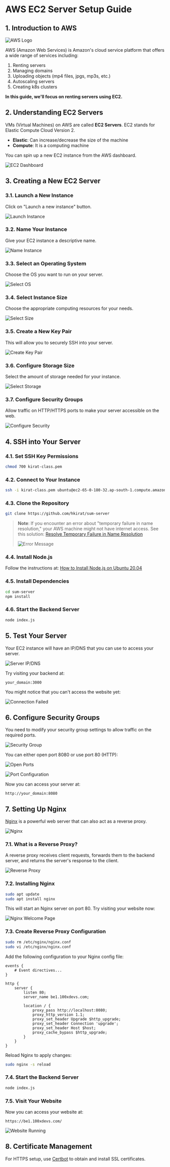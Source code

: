 # AWS EC2 Server Setup Guide

## 1. Introduction to AWS

![AWS Logo](https://www.notion.so/image/https%3A%2F%2Fprod-files-secure.s3.us-west-2.amazonaws.com%2F085e8ad8-528e-47d7-8922-a23dc4016453%2Fc7e1aa8e-eb51-43e2-8383-a7e85b08f771%2F2560px-Amazon_Web_Services_Logo.svg.png?table=block&id=e1ab450d-41d0-4d36-9427-08b78ad4aa4b&cache=v2)

AWS (Amazon Web Services) is Amazon's cloud service platform that offers a wide range of services including:

1. Renting servers
2. Managing domains
3. Uploading objects (mp4 files, jpgs, mp3s, etc.)
4. Autoscaling servers
5. Creating k8s clusters

**In this guide, we'll focus on renting servers using EC2.**

## 2. Understanding EC2 Servers

VMs (Virtual Machines) on AWS are called **EC2 Servers**. EC2 stands for Elastic Compute Cloud Version 2.

- **Elastic**: Can increase/decrease the size of the machine
- **Compute**: It is a computing machine

You can spin up a new EC2 instance from the AWS dashboard.

![EC2 Dashboard](https://www.notion.so/image/https%3A%2F%2Fprod-files-secure.s3.us-west-2.amazonaws.com%2F085e8ad8-528e-47d7-8922-a23dc4016453%2Ff0ee3fa6-e989-4982-a580-e8039c48ae62%2FScreenshot_2024-02-11_at_6.33.46_AM.png?table=block&id=3dc2315f-4c68-4d34-995e-c56ba0d08feb&cache=v2)

## 3. Creating a New EC2 Server

### 3.1. Launch a New Instance
Click on "Launch a new instance" button.

![Launch Instance](https://www.notion.so/image/https%3A%2F%2Fprod-files-secure.s3.us-west-2.amazonaws.com%2F085e8ad8-528e-47d7-8922-a23dc4016453%2Fce12b6eb-5d32-4cfa-bf79-049356382237%2FScreenshot_2024-02-11_at_6.35.37_AM.png?table=block&id=62284127-f634-49e1-8372-ae190cbe5e53&cache=v2)

### 3.2. Name Your Instance
Give your EC2 instance a descriptive name.

![Name Instance](https://www.notion.so/image/https%3A%2F%2Fprod-files-secure.s3.us-west-2.amazonaws.com%2F085e8ad8-528e-47d7-8922-a23dc4016453%2F99db06f8-46b8-4724-97b0-edf8eceddc2a%2FScreenshot_2024-02-11_at_6.40.08_AM.png?table=block&id=dc8d9b86-099f-43d9-b591-b73fba177838&cache=v2)

### 3.3. Select an Operating System
Choose the OS you want to run on your server.

![Select OS](https://www.notion.so/image/https%3A%2F%2Fprod-files-secure.s3.us-west-2.amazonaws.com%2F085e8ad8-528e-47d7-8922-a23dc4016453%2F3d164ebc-9528-40fe-a313-669a9346657e%2FScreenshot_2024-02-11_at_6.40.15_AM.png?table=block&id=1b5a057c-15c7-4306-9c7c-b777110ce930&cache=v2)

### 3.4. Select Instance Size
Choose the appropriate computing resources for your needs.

![Select Size](https://www.notion.so/image/https%3A%2F%2Fprod-files-secure.s3.us-west-2.amazonaws.com%2F085e8ad8-528e-47d7-8922-a23dc4016453%2F4fad1e6c-5929-4619-87c9-6dd50bc4dc79%2FScreenshot_2024-02-11_at_6.41.19_AM.png?table=block&id=688a2e65-4d63-4976-a9e8-9b0a64038ae5&cache=v2)

### 3.5. Create a New Key Pair
This will allow you to securely SSH into your server.

![Create Key Pair](https://www.notion.so/image/https%3A%2F%2Fprod-files-secure.s3.us-west-2.amazonaws.com%2F085e8ad8-528e-47d7-8922-a23dc4016453%2Fb988d06e-447a-476f-9599-b1b98a561f11%2FScreenshot_2024-02-11_at_6.42.11_AM.png?table=block&id=1f313b84-ebcc-4ac1-a118-7abcd4f33e13&cache=v2)

### 3.6. Configure Storage Size
Select the amount of storage needed for your instance.

![Select Storage](https://www.notion.so/image/https%3A%2F%2Fprod-files-secure.s3.us-west-2.amazonaws.com%2F085e8ad8-528e-47d7-8922-a23dc4016453%2F4f28c0ac-7f35-4200-a0e6-21df5ac982b3%2FScreenshot_2024-02-11_at_6.38.05_AM.png?table=block&id=f32975d3-a6ee-4a3b-a666-33eb338ff4fe&cache=v2)

### 3.7. Configure Security Groups
Allow traffic on HTTP/HTTPS ports to make your server accessible on the web.

![Configure Security](https://www.notion.so/image/https%3A%2F%2Fprod-files-secure.s3.us-west-2.amazonaws.com%2F085e8ad8-528e-47d7-8922-a23dc4016453%2Faa98e7a1-aedf-4a1a-8e53-edb938b1b476%2FScreenshot_2024-02-11_at_6.37.57_AM.png?table=block&id=7f497c85-0715-467d-adcf-1bfc99fe7791&cache=v2)

## 4. SSH into Your Server

### 4.1. Set SSH Key Permissions
```bash
chmod 700 kirat-class.pem
```

### 4.2. Connect to Your Instance
```bash
ssh -i kirat-class.pem ubuntu@ec2-65-0-180-32.ap-south-1.compute.amazonaws.com
```

### 4.3. Clone the Repository
```bash
git clone https://github.com/hkirat/sum-server
```

> **Note**: If you encounter an error about "temporary failure in name resolution," your AWS machine might not have internet access. See this solution: [Resolve Temporary Failure in Name Resolution](https://www.tecmint.com/resolve-temporary-failure-in-name-resolution/)
>
> ![Error Message](https://www.notion.so/image/https%3A%2F%2Fprod-files-secure.s3.us-west-2.amazonaws.com%2F085e8ad8-528e-47d7-8922-a23dc4016453%2Fd91828ba-3177-4433-bdd4-7cbb5cca3841%2FScreenshot_2024-02-11_at_6.48.19_AM.png?table=block&id=fbe9df04-332b-43a8-89e2-e1bed09efa74&cache=v2)

### 4.4. Install Node.js
Follow the instructions at: [How to Install Node.js on Ubuntu 20.04](https://www.digitalocean.com/community/tutorials/how-to-install-node-js-on-ubuntu-20-04)

### 4.5. Install Dependencies
```bash
cd sum-server
npm install
```

### 4.6. Start the Backend Server
```bash
node index.js
```

## 5. Test Your Server

Your EC2 instance will have an IP/DNS that you can use to access your server.

![Server IP/DNS](https://www.notion.so/image/https%3A%2F%2Fprod-files-secure.s3.us-west-2.amazonaws.com%2F085e8ad8-528e-47d7-8922-a23dc4016453%2Fc937d600-8c4e-4c69-8f94-b08d7f47b6af%2FScreenshot_2024-02-11_at_6.54.09_AM.png?table=block&id=39e74650-04ba-490c-9c29-f99dad477d0e&cache=v2)

Try visiting your backend at:
```
your_domain:3000
```

You might notice that you can't access the website yet:

![Connection Failed](https://www.notion.so/image/https%3A%2F%2Fprod-files-secure.s3.us-west-2.amazonaws.com%2F085e8ad8-528e-47d7-8922-a23dc4016453%2F90f755af-9a75-4875-a126-1410feef6917%2FScreenshot_2024-02-11_at_6.57.17_AM.png?table=block&id=334e0f49-6d1e-4eeb-bb9d-405efa43671e&cache=v2)

## 6. Configure Security Groups

You need to modify your security group settings to allow traffic on the required ports.

![Security Group](https://www.notion.so/image/https%3A%2F%2Fprod-files-secure.s3.us-west-2.amazonaws.com%2F085e8ad8-528e-47d7-8922-a23dc4016453%2F1b991aa0-bc28-4642-83b9-5101a4ba4f4d%2FScreenshot_2024-02-11_at_6.59.14_AM.png?table=block&id=45e8ee3d-7edd-4160-85c5-dccc8abb6df8&cache=v2)

You can either open port 8080 or use port 80 (HTTP):

![Open Ports](https://www.notion.so/image/https%3A%2F%2Fprod-files-secure.s3.us-west-2.amazonaws.com%2F085e8ad8-528e-47d7-8922-a23dc4016453%2Febe18a38-147c-4866-9a30-71bace5a829c%2FScreenshot_2024-02-11_at_7.01.21_AM.png?table=block&id=48e9db64-d800-4c6e-87e9-1b890aa215e3&cache=v2)

![Port Configuration](https://www.notion.so/image/https%3A%2F%2Fprod-files-secure.s3.us-west-2.amazonaws.com%2F085e8ad8-528e-47d7-8922-a23dc4016453%2F5cb4a372-d4db-4698-94c6-37ccaccf9fab%2FScreenshot_2024-02-11_at_7.02.59_AM.png?table=block&id=0c572982-e36c-4658-934d-6753620b7f93&cache=v2)

Now you can access your server at:
```
http://your_domain:8080
```

## 7. Setting Up Nginx

[Nginx](https://www.nginx.com/resources/glossary/nginx/) is a powerful web server that can also act as a reverse proxy.

![Nginx](https://www.notion.so/image/https%3A%2F%2Fprod-files-secure.s3.us-west-2.amazonaws.com%2F085e8ad8-528e-47d7-8922-a23dc4016453%2F0263a8e2-e824-45b1-901c-34b635308f87%2FScreenshot_2024-02-11_at_7.05.48_AM.png?table=block&id=ff5b15cd-c123-4238-a3bb-aada54dd8407&cache=v2)

### 7.1. What is a Reverse Proxy?

A reverse proxy receives client requests, forwards them to the backend server, and returns the server's response to the client.

![Reverse Proxy](https://www.notion.so/image/https%3A%2F%2Fprod-files-secure.s3.us-west-2.amazonaws.com%2F085e8ad8-528e-47d7-8922-a23dc4016453%2F2f9a47c6-e0ae-4819-a24e-f9110af8afd6%2FScreenshot_2024-02-11_at_7.12.50_AM.png?table=block&id=e8fc9376-df68-4487-8363-6a3aa4a8ebd8&cache=v2)

### 7.2. Installing Nginx

```bash
sudo apt update
sudo apt install nginx
```

This will start an Nginx server on port 80. Try visiting your website now:

![Nginx Welcome Page](https://www.notion.so/image/https%3A%2F%2Fprod-files-secure.s3.us-west-2.amazonaws.com%2F085e8ad8-528e-47d7-8922-a23dc4016453%2Fbc6b7e9a-9119-43d1-bebf-b870fecf66bf%2FScreenshot_2024-02-11_at_8.24.36_AM.png?table=block&id=06f6c8ad-ebd4-485b-ad72-9be5f4b6d6da&cache=v2)

### 7.3. Create Reverse Proxy Configuration

```bash
sudo rm /etc/nginx/nginx.conf
sudo vi /etc/nginx/nginx.conf
```

Add the following configuration to your Nginx config file:

```nginx
events {
    # Event directives...
}

http {
    server {
        listen 80;
        server_name be1.100xdevs.com;

        location / {
            proxy_pass http://localhost:8080;
            proxy_http_version 1.1;
            proxy_set_header Upgrade $http_upgrade;
            proxy_set_header Connection 'upgrade';
            proxy_set_header Host $host;
            proxy_cache_bypass $http_upgrade;
        }
    }
}
```

Reload Nginx to apply changes:
```bash
sudo nginx -s reload
```

### 7.4. Start the Backend Server

```bash
node index.js
```

### 7.5. Visit Your Website

Now you can access your website at:
```
https://be1.100xdevs.com/
```

![Website Running](https://www.notion.so/image/https%3A%2F%2Fprod-files-secure.s3.us-west-2.amazonaws.com%2F085e8ad8-528e-47d7-8922-a23dc4016453%2F6f3c6675-2178-43e1-bbfe-a90e391db2f4%2FScreenshot_2024-02-11_at_8.50.59_AM.png?table=block&id=8a6d5e90-7897-498b-bdd3-bc2ab958c683&cache=v2)

## 8. Certificate Management

For HTTPS setup, use [Certbot](https://certbot.eff.org/) to obtain and install SSL certificates.